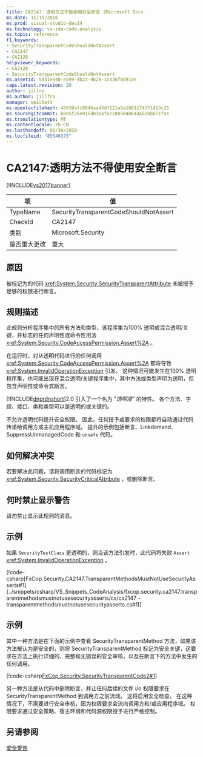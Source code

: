 ```yaml
---
title: CA2147：透明方法不能使用安全断言 |Microsoft Docs
ms.date: 11/15/2016
ms.prod: visual-studio-dev14
ms.technology: vs-ide-code-analysis
ms.topic: reference
f1_keywords:
- SecurityTransparentCodeShouldNotAssert
- CA2147
- CA2128
helpviewer_keywords:
- CA2128
- SecurityTransparentCodeShouldNotAssert
ms.assetid: 5d31e940-e599-4b23-9b28-1c336f8d910e
caps.latest.revision: 20
author: jillre
ms.author: jillfra
manager: wpickett
ms.openlocfilehash: 45639afc9946aa43df121a5a1881174371413c25
ms.sourcegitcommit: b885f26e015d03eafe7c885040644a52bb071fae
ms.translationtype: MT
ms.contentlocale: zh-CN
ms.lasthandoff: 06/30/2020
ms.locfileid: "85546375"
---
```

# <a name="ca2147-transparent-methods-may-not-use-security-asserts"></a>CA2147:透明方法不得使用安全断言
[!INCLUDE[vs2017banner](../includes/vs2017banner.md)]

|项|值|
|-|-|
|TypeName|SecurityTransparentCodeShouldNotAssert|
|CheckId|CA2147|
|类别|Microsoft.Security|
|是否重大更改|重大|

## <a name="cause"></a>原因
 被标记为的代码 <xref:System.Security.SecurityTransparentAttribute> 未被授予足够的权限进行断言。

## <a name="rule-description"></a>规则描述
 此规则分析程序集中的所有方法和类型，该程序集为100% 透明或混合透明/关键，并标志的任何声明性或命令性用法 <xref:System.Security.CodeAccessPermission.Assert%2A> 。

 在运行时，对从透明代码进行的任何调用 <xref:System.Security.CodeAccessPermission.Assert%2A> 都将导致 <xref:System.InvalidOperationException> 引发。 这种情况可能发生在100% 透明程序集，也可能出现在混合透明/关键程序集中，其中方法或类型声明为透明，但包含声明性或命令式断言。

 [!INCLUDE[dnprdnshort](../includes/dnprdnshort-md.md)]2.0 引入了一个名为 "*透明度*" 的特性。 各个方法、字段、接口、类和类型可以是透明的或关键的。

 不允许透明代码提升安全权限。 因此，任何授予或要求的权限都将自动通过代码传递给调用方或主机应用程序域。 提升的示例包括断言、Linkdemand、SuppressUnmanagedCode 和 `unsafe` 代码。

## <a name="how-to-fix-violations"></a>如何解决冲突
 若要解决此问题，请将调用断言的代码标记为 <xref:System.Security.SecurityCriticalAttribute> ，或删除断言。

## <a name="when-to-suppress-warnings"></a>何时禁止显示警告
 请勿禁止显示此规则的消息。

## <a name="example"></a>示例
 如果 `SecurityTestClass` 是透明的，则当该方法引发时，此代码将失败 `Assert` <xref:System.InvalidOperationException> 。

 [!code-csharp[FxCop.Security.CA2147.TransparentMethodsMustNotUseSecurityAsserts#1](../snippets/csharp/VS_Snippets_CodeAnalysis/fxcop.security.ca2147.transparentmethodsmustnotusesecurityasserts/cs/ca2147 - transparentmethodsmustnotusesecurityasserts.cs#1)]

## <a name="example"></a>示例
 其中一种方法是在下面的示例中查看 SecurityTransparentMethod 方法，如果该方法被认为是安全的，则将 SecurityTransparentMethod 标记为安全关键，这要求在方法上执行详细的、完整和无错误的安全审核，以及在断言下的方法中发生的任何调用。

 [!code-csharp[FxCop.Security.SecurityTransparentCode2#1](../snippets/csharp/VS_Snippets_CodeAnalysis/FxCop.Security.SecurityTransparentCode2/cs/FxCop.Security.SecurityTransparentCode2.cs#1)]

 另一种方法是从代码中删除断言，并让任何后续的文件 i/o 权限要求在 SecurityTransparentMethod 到调用方之前流动。 这将启用安全检查。 在这种情况下，不需要进行安全审核，因为权限要求会流向调用方和/或应用程序域。 权限要求通过安全策略、宿主环境和代码源权限授予进行严格控制。

## <a name="see-also"></a>另请参阅
 [安全警告](../code-quality/security-warnings.md)
